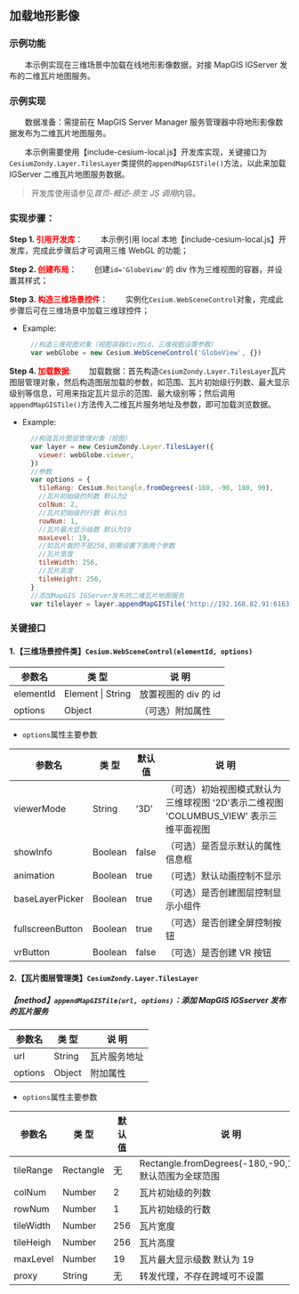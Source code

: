 ## 加载地形影像

### 示例功能

&ensp;&ensp;&ensp;&ensp;本示例实现在三维场景中加载在线地形影像数据，对接 MapGIS IGServer 发布的二维瓦片地图服务。

### 示例实现

&ensp;&ensp;&ensp;&ensp;数据准备：需提前在 MapGIS Server Manager 服务管理器中将地形影像数据发布为二维瓦片地图服务。

&ensp;&ensp;&ensp;&ensp;本示例需要使用【include-cesium-local.js】开发库实现，关键接口为`CesiumZondy.Layer.TilesLayer`类提供的`appendMapGISTile()`方法，以此来加载 IGServer 二维瓦片地图服务数据。

> 开发库使用请参见*首页-概述-原生 JS 调用*内容。

### 实现步骤：

**Step 1. <font color=red>引用开发库</font>**：
&ensp;&ensp;&ensp;&ensp;本示例引用 local 本地【include-cesium-local.js】开发库，完成此步骤后才可调用三维 WebGL 的功能；

**Step 2. <font color=red>创建布局</font>**：
&ensp;&ensp;&ensp;&ensp;创建`id='GlobeView'`的 div 作为三维视图的容器，并设置其样式；

**Step 3. <font color=red>构造三维场景控件</font>**：
&ensp;&ensp;&ensp;&ensp;实例化`Cesium.WebSceneControl`对象，完成此步骤后可在三维场景中加载三维球控件；

- Example:
  ```javascript
    //构造三维视图对象（视图容器div的id，三维视图设置参数）
    var webGlobe = new Cesium.WebSceneControl('GlobeView', {})
  ```

**Step 4. <font color=red>加载数据</font>**:
&ensp;&ensp;&ensp;&ensp;加载数据：首先构造`CesiumZondy.Layer.TilesLayer`瓦片图层管理对象，然后构造图层加载的参数，如范围、瓦片初始级行列数、最大显示级别等信息，可用来指定瓦片显示的范围、最大级别等；然后调用`appendMapGISTile()`方法传入二维瓦片服务地址及参数，即可加载浏览数据。

- Example:
  ```javascript
    //构造瓦片图层管理对象（视图）
    var layer = new CesiumZondy.Layer.TilesLayer({
      viewer: webGlobe.viewer,
    })
    //参数
    var options = {
      tileRang: Cesium.Rectangle.fromDegrees(-180, -90, 180, 90),
      //瓦片初始级的列数 默认为2
      colNum: 2,
      //瓦片初始级的行数 默认为1
      rowNum: 1,
      //瓦片最大显示级数 默认为19
      maxLevel: 19,
      //如瓦片裁的不是256,则需设置下面两个参数
      //瓦片宽度
      tileWidth: 256,
      //瓦片高度
      tileHeight: 256,
    }
    //添加MapGIS IGServer发布的二维瓦片地图服务
    var tilelayer = layer.appendMapGISTile('http://192.168.82.91:6163/igs/rest/mrms/tile/250DEM', options)
  ```

### 关键接口

#### 1.【三维场景控件类】`Cesium.WebSceneControl(elementId, options)`

| 参数名    | 类 型             | 说 明                |
| --------- | ----------------- | -------------------- |
| elementId | Element \| String | 放置视图的 div 的 id |
| options   | Object            | （可选）附加属性     |

- `options`属性主要参数

| 参数名           | 类 型   | 默认值 | 说 明                                                                                  |
| ---------------- | ------- | ------ | -------------------------------------------------------------------------------------- |
| viewerMode       | String  | ‘3D’   | （可选）初始视图模式默认为三维球视图 '2D'表示二维视图 'COLUMBUS_VIEW' 表示三维平面视图 |
| showInfo         | Boolean | false  | （可选）是否显示默认的属性信息框                                                       |
| animation        | Boolean | true   | （可选）默认动画控制不显示                                                             |
| baseLayerPicker  | Boolean | true   | （可选）是否创建图层控制显示小组件                                                     |
| fullscreenButton | Boolean | true   | （可选）是否创建全屏控制按钮                                                           |
| vrButton         | Boolean | false  | （可选）是否创建 VR 按钮                                                               |

#### 2.【瓦片图层管理类】`CesiumZondy.Layer.TilesLayer`

##### 【method】`appendMapGISTile(url, options)`：添加 MapGIS IGSserver 发布的瓦片服务

| 参数名  | 类 型  | 说 明        |
| ------- | ------ | ------------ |
| url     | String | 瓦片服务地址 |
| options | Object | 附加属性     |

- `options`属性主要参数

| 参数名    | 类 型     | 默认值 | 说 明                                                     |
| --------- | --------- | ------ | --------------------------------------------------------- |
| tileRange | Rectangle | 无     | Rectangle.fromDegrees(-180,-90,180,90) 默认范围为全球范围 |
| colNum    | Number    | 2      | 瓦片初始级的列数                                          |
| rowNum    | Number    | 1      | 瓦片初始级的行数                                          |
| tileWidth | Number    | 256    | 瓦片宽度                                                  |
| tileHeigh | Number    | 256    | 瓦片高度                                                  |
| maxLevel  | Number    | 19     | 瓦片最大显示级数 默认为 19                                |
| proxy     | String    | 无     | 转发代理，不存在跨域可不设置                              |
